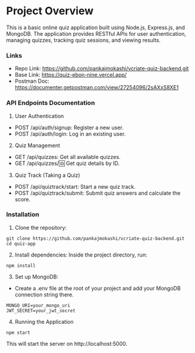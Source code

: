 # Project Overview
This is a basic online quiz application built using Node.js, Express.js, and MongoDB. The application provides RESTful APIs for user authentication, managing quizzes, tracking quiz sessions, and viewing results.

### Links
- Repo Link: https://github.com/pankajmokashi/vcriate-quiz-backend.git
- Base Link: https://quiz-ebon-nine.vercel.app/
- Postman Doc: https://documenter.getpostman.com/view/27254096/2sAXxS8XE1

### API Endpoints Documentation
1. User Authentication
 - POST /api/auth/signup: Register a new user.
 - POST /api/auth/login: Log in an existing user.

2. Quiz Management
 - GET /api/quizzes: Get all available quizzes.
 - GET /api/quizzes/:id: Get quiz details by ID.

3. Quiz Track (Taking a Quiz)
 - POST /api/quiztrack/start: Start a new quiz track.
 - POST /api/quiztrack/submit: Submit quiz answers and calculate the score.

### Installation
1. Clone the repository:
```
git clone https://github.com/pankajmokashi/vcriate-quiz-backend.git
cd quiz-app
```

2. Install dependencies: Inside the project directory, run:
```
npm install
```

3. Set up MongoDB:
- Create a .env file at the root of your project and add your MongoDB connection string there.
```.env
MONGO_URI=your_mongo_uri
JWT_SECRET=your_jwt_secret
```

4. Running the Application
```
npm start
```
This will start the server on http://localhost:5000.
